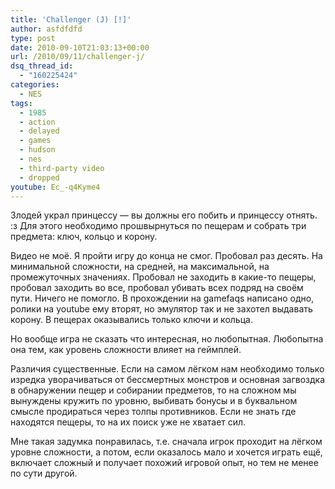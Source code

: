 ```yaml
---
title: 'Challenger (J) [!]'
author: asfdfdfd
type: post
date: 2010-09-10T21:03:13+00:00
url: /2010/09/11/challenger-j/
dsq_thread_id:
  - "160225424"
categories:
  - NES
tags:
  - 1985
  - action
  - delayed
  - games
  - hudson
  - nes
  - third-party video
  - dropped
youtube: Ec_-q4Kyme4
---
```

Злодей украл принцессу — вы должны его побить и принцессу отнять. :з Для этого необходимо прошвырнуться по пещерам и собрать три предмета: ключ, кольцо и корону.

Видео не моё. Я пройти игру до конца не смог. Пробовал раз десять. На минимальной сложности, на средней, на максимальной, на промежуточных значениях. Пробовал не заходить в какие-то пещеры, пробовал заходить во все, пробовал убивать всех подряд на своём пути. Ничего не помогло. В прохождении на gamefaqs написано одно, ролики на youtube ему вторят, но эмулятор так и не захотел выдавать корону. В пещерах оказывались только ключи и кольца.

Но вообще игра не сказать что интересная, но любопытная. Любопытна она тем, как уровень сложности влияет на геймплей. 

Различия существенные. Если на самом лёгком нам необходимо только изредка уворачиваться от бессмертных монстров и основная загвоздка в обнаружении пещер и собирании предметов, то на сложном мы вынуждены кружить по уровню, выбивать бонусы и в буквальном смысле продираться через толпы противников. Если не знать где находятся пещеры, то на их поиск уже не хватает сил.

Мне такая задумка понравилась, т.е. сначала игрок проходит на лёгком уровне сложности, а потом, если оказалось мало и хочется играть ещё, включает сложный и получает похожий игровой опыт, но тем не менее по сути другой.